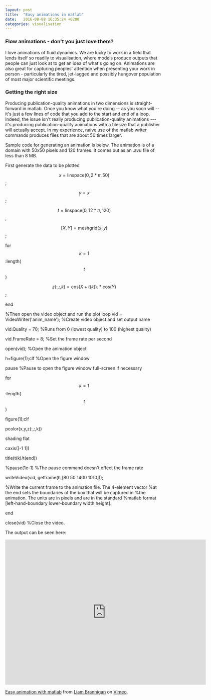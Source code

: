 ```yaml
---
layout: post
title:  "Easy animations in matlab"
date:   2016-08-08 16:35:24 +0200
categories: visualisation
---
```

<script type="text/javascript" async
  src="https://cdn.mathjax.org/mathjax/latest/MathJax.js?config=TeX-MML-AM_CHTML">
</script>

### Flow animations - don't you just love them?
I love animations of fluid dynamics.  We are lucky to work in a field that
lends itself so readily to visualisation, where models produce outputs that
people can just look at to get an idea of what's going on. Animations are
also great for capturing peoples' attention when presenting your work
in person - particularly the tired, jet-lagged
and possibly hungover population of most major scientific meetings.

### Getting the right size
Producing publication-quality animations in two dimensions is straight-forward
in matlab.  Once you know what you're doing -- as you soon will -- it's just
a few lines of code that you add to the start and end of a loop.  Indeed, the
issue isn't really producing publication-quality animations --- it's producing
publication-quality animations with a filesize that a publisher will actually
accept.  In my experience, naive use of the matlab writer commands produces
files that are about 50 times larger.

Sample code for generating an animation is below.  The animation is of a domain
with 50x50 pixels and 120 frames.  It comes out as an .avu file of less than 8 MB.

First generate the data to be plotted

$$x = \textrm{linspace}(0,2*\pi,50)$$;

$$y = x$$;

$$t = \textrm{linspace}(0,12*\pi,120)$$;

$$[X,Y] = \textrm{meshgrid}(x,y)$$;

for $$k = 1$$:length($$t$$)

$$z(:,:,k) = \textrm{cos}(X+t(k)).*\textrm{cos}(Y)$$;

end

%Then open the video object and run the plot loop
vid = VideoWriter('anim_name'); %Create video object and set output name

vid.Quality = 70; %Runs from 0 (lowest quality) to 100 (highest quality)

vid.FrameRate = 8; %Set the frame rate per second

open(vid); %Open the animation object

h=figure(1);clf %Open the figure window

pause %Pause to open the figure window full-screen if necessary

for $$k = 1$$:length($$t$$)

figure(1);clf

pcolor(x,y,z(:,:,k))

shading flat

caxis([-1 1])

title(t(k)/t(end))

%pause(1e-1) %The pause command doesn't effect the frame rate

writeVideo(vid, getframe(h,[80 50 1400 1010]));

%Write the current frame to the animation file.  The 4-element vector
%at the end sets the boundaries of the box that will be captured in
%the animation.  The units are in pixels and are in the standard
%matlab format [left-hand-boundary lower-boundary width height].

end

close(vid) %Close the video.

The output can be seen here:
<iframe src="https://player.vimeo.com/video/179024540" width="640" height="462" frameborder="0" webkitallowfullscreen mozallowfullscreen allowfullscreen></iframe> <p><a href="https://vimeo.com/179024540">Easy animation with matlab</a> from <a href="https://vimeo.com/user50105397">Liam Brannigan</a> on <a href="https://vimeo.com">Vimeo</a>.</p>
